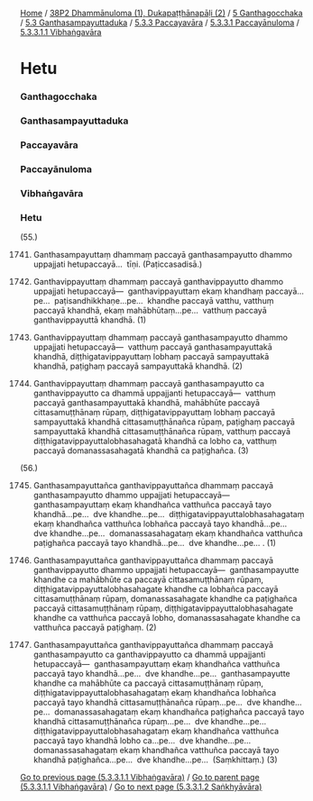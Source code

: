 
[Home](/) / [38P2 Dhammānuloma (1), Dukapaṭṭhānapāḷi (2)](../../../../../../38P2.md) / [5 Ganthagocchaka](../../../../../5.md) / [5.3 Ganthasampayuttaduka](../../../../5.3.md) / [5.3.3 Paccayavāra](../../../5.3.3.md) / [5.3.3.1 Paccayānuloma](../../5.3.3.1.md) / [5.3.3.1.1 Vibhaṅgavāra](../5.3.3.1.1.md)

# Hetu

### Ganthagocchaka

### Ganthasampayuttaduka

### Paccayavāra

### Paccayānuloma

### Vibhaṅgavāra

### Hetu

(55.)

1741. Ganthasampayuttaṃ dhammaṃ paccayā ganthasampayutto dhammo uppajjati hetupaccayā…  tīṇi. (Paṭiccasadisā.)

1742. Ganthavippayuttaṃ dhammaṃ paccayā ganthavippayutto dhammo uppajjati hetupaccayā—  ganthavippayuttaṃ ekaṃ khandhaṃ paccayā…pe…  paṭisandhikkhaṇe…pe…  khandhe paccayā vatthu, vatthuṃ paccayā khandhā, ekaṃ mahābhūtaṃ…pe…  vatthuṃ paccayā ganthavippayuttā khandhā. (1)

1743. Ganthavippayuttaṃ dhammaṃ paccayā ganthasampayutto dhammo uppajjati hetupaccayā—  vatthuṃ paccayā ganthasampayuttakā khandhā, diṭṭhigatavippayuttaṃ lobhaṃ paccayā sampayuttakā khandhā, paṭighaṃ paccayā sampayuttakā khandhā. (2)

1744. Ganthavippayuttaṃ dhammaṃ paccayā ganthasampayutto ca ganthavippayutto ca dhammā uppajjanti hetupaccayā—  vatthuṃ paccayā ganthasampayuttakā khandhā, mahābhūte paccayā cittasamuṭṭhānaṃ rūpaṃ, diṭṭhigatavippayuttaṃ lobhaṃ paccayā sampayuttakā khandhā cittasamuṭṭhānañca rūpaṃ, paṭighaṃ paccayā sampayuttakā khandhā cittasamuṭṭhānañca rūpaṃ, vatthuṃ paccayā diṭṭhigatavippayuttalobhasahagatā khandhā ca lobho ca, vatthuṃ paccayā domanassasahagatā khandhā ca paṭighañca. (3)

(56.)

1745. Ganthasampayuttañca ganthavippayuttañca dhammaṃ paccayā ganthasampayutto dhammo uppajjati hetupaccayā—  ganthasampayuttaṃ ekaṃ khandhañca vatthuñca paccayā tayo khandhā…pe…  dve khandhe…pe…  diṭṭhigatavippayuttalobhasahagataṃ ekaṃ khandhañca vatthuñca lobhañca paccayā tayo khandhā…pe…  dve khandhe…pe…  domanassasahagataṃ ekaṃ khandhañca vatthuñca paṭighañca paccayā tayo khandhā…pe…  dve khandhe…pe… . (1)

1746. Ganthasampayuttañca ganthavippayuttañca dhammaṃ paccayā ganthavippayutto dhammo uppajjati hetupaccayā—  ganthasampayutte khandhe ca mahābhūte ca paccayā cittasamuṭṭhānaṃ rūpaṃ, diṭṭhigatavippayuttalobhasahagate khandhe ca lobhañca paccayā cittasamuṭṭhānaṃ rūpaṃ, domanassasahagate khandhe ca paṭighañca paccayā cittasamuṭṭhānaṃ rūpaṃ, diṭṭhigatavippayuttalobhasahagate khandhe ca vatthuñca paccayā lobho, domanassasahagate khandhe ca vatthuñca paccayā paṭighaṃ. (2)

1747. Ganthasampayuttañca ganthavippayuttañca dhammaṃ paccayā ganthasampayutto ca ganthavippayutto ca dhammā uppajjanti hetupaccayā—  ganthasampayuttaṃ ekaṃ khandhañca vatthuñca paccayā tayo khandhā…pe…  dve khandhe…pe…  ganthasampayutte khandhe ca mahābhūte ca paccayā cittasamuṭṭhānaṃ rūpaṃ, diṭṭhigatavippayuttalobhasahagataṃ ekaṃ khandhañca lobhañca paccayā tayo khandhā cittasamuṭṭhānañca rūpaṃ…pe…  dve khandhe…pe…  domanassasahagataṃ ekaṃ khandhañca paṭighañca paccayā tayo khandhā cittasamuṭṭhānañca rūpaṃ…pe…  dve khandhe…pe…  diṭṭhigatavippayuttalobhasahagataṃ ekaṃ khandhañca vatthuñca paccayā tayo khandhā lobho ca…pe…  dve khandhe…pe…  domanassasahagataṃ ekaṃ khandhañca vatthuñca paccayā tayo khandhā paṭighañca…pe…  dve khandhe…pe…  (Saṃkhittaṃ.) (3)

[Go to previous page (5.3.3.1.1 Vibhaṅgavāra)](../5.3.3.1.1.md) / [Go to parent page (5.3.3.1.1 Vibhaṅgavāra)](../5.3.3.1.1.md) / [Go to next page (5.3.3.1.2 Saṅkhyāvāra)](../5.3.3.1.2.md)


